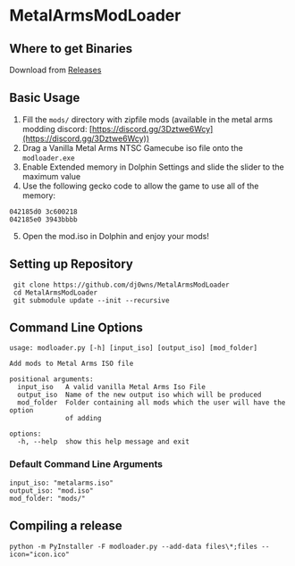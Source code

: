 # MetalArmsModLoader

## Where to get Binaries
Download from [Releases](https://github.com/dj0wns/MetalArmsModLoader/releases)

## Basic Usage
1. Fill the `mods/` directory with zipfile mods (available in the metal arms modding discord: [https://discord.gg/3Dztwe6Wcy](https://discord.gg/3Dztwe6Wcy))
2. Drag a Vanilla Metal Arms NTSC Gamecube iso file onto the `modloader.exe`
3. Enable Extended memory in Dolphin Settings and slide the slider to the maximum value
4. Use the following gecko code to allow the game to use all of the memory:
```
042185d0 3c600218
042185e0 3943bbbb
```
5. Open the mod.iso in Dolphin and enjoy your mods!

## Setting up Repository
` git clone https://github.com/dj0wns/MetalArmsModLoader`  
` cd MetalArmsModLoader`  
` git submodule update --init --recursive`  

## Command Line Options
```
usage: modloader.py [-h] [input_iso] [output_iso] [mod_folder]

Add mods to Metal Arms ISO file

positional arguments:
  input_iso   A valid vanilla Metal Arms Iso File
  output_iso  Name of the new output iso which will be produced
  mod_folder  Folder containing all mods which the user will have the option
              of adding

options:
  -h, --help  show this help message and exit
```

### Default Command Line Arguments
`input_iso: "metalarms.iso"`  
`output_iso: "mod.iso"`  
`mod_folder: "mods/"`  

## Compiling a release
`python -m PyInstaller -F modloader.py --add-data files\*;files --icon="icon.ico"`
